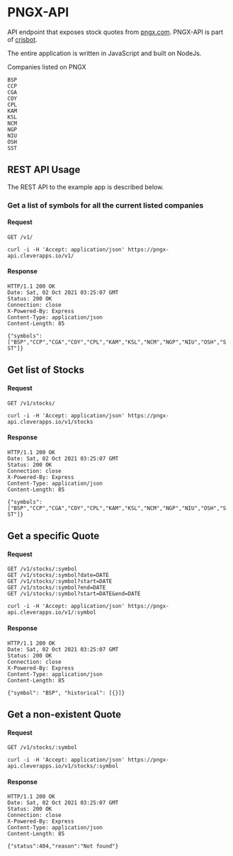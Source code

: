 # PNGX-API
API endpoint that exposes stock quotes from [pngx.com](http://www.pngx.com.pg/data/). PNGX-API is part of [crisbot](https://github.com/chrisaugu/cristhebot).

The entire application is written in JavaScript and built on NodeJs.

Companies listed on PNGX

    BSP
    CCP
    CGA
    COY
    CPL
    KAM
    KSL
    NCM
    NGP
    NIU
    OSH
    SST

## REST API Usage

The REST API to the example app is described below.

### Get a list of symbols for all the current listed companies

#### Request
`GET /v1/`

    curl -i -H 'Accept: application/json' https://pngx-api.cleverapps.io/v1/

#### Response

    HTTP/1.1 200 OK
    Date: Sat, 02 Oct 2021 03:25:07 GMT
    Status: 200 OK
    Connection: close
    X-Powered-By: Express
    Content-Type: application/json
    Content-Length: 85

    {"symbols":["BSP","CCP","CGA","COY","CPL","KAM","KSL","NCM","NGP","NIU","OSH","S
    ST"]}


## Get list of Stocks

#### Request

`GET /v1/stocks/`

    curl -i -H 'Accept: application/json' https://pngx-api.cleverapps.io/v1/stocks

#### Response

    HTTP/1.1 200 OK
    Date: Sat, 02 Oct 2021 03:25:07 GMT
    Status: 200 OK
    Connection: close
    X-Powered-By: Express
    Content-Type: application/json
    Content-Length: 85

    {"symbols":["BSP","CCP","CGA","COY","CPL","KAM","KSL","NCM","NGP","NIU","OSH","S
    ST"]}


## Get a specific Quote

#### Request

`GET /v1/stocks/:symbol`
</br>
`GET /v1/stocks/:symbol?date=DATE`
</br>
`GET /v1/stocks/:symbol?start=DATE`
</br>
`GET /v1/stocks/:symbol?end=DATE`
</br>
`GET /v1/stocks/:symbol?start=DATE&end=DATE`
</br>


    curl -i -H 'Accept: application/json' https://pngx-api.cleverapps.io/v1/:symbol

#### Response

    HTTP/1.1 200 OK
    Date: Sat, 02 Oct 2021 03:25:07 GMT
    Status: 200 OK
    Connection: close
    X-Powered-By: Express
    Content-Type: application/json
    Content-Length: 85

    {"symbol": "BSP", "historical": [{}]}


## Get a non-existent Quote

#### Request

`GET /v1/stocks/:symbol`

    curl -i -H 'Accept: application/json' https://pngx-api.cleverapps.io/v1/stocks/:symbol

#### Response

    HTTP/1.1 200 OK
    Date: Sat, 02 Oct 2021 03:25:07 GMT
    Status: 200 OK
    Connection: close
    X-Powered-By: Express
    Content-Type: application/json
    Content-Length: 85

    {"status":404,"reason":"Not found"}

</br>